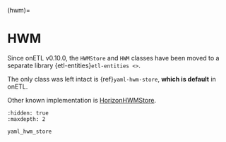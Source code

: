 (hwm)=

# HWM

Since onETL v0.10.0, the `HWMStore` and `HWM` classes have been moved to a separate library {etl-entities}`etl-entities <>`.

The only class was left intact is {ref}`yaml-hwm-store`, **which is default** in onETL.

Other known implementation is [HorizonHWMStore](https://horizon-hwm-store.readthedocs.io/).

```{toctree}
:hidden: true
:maxdepth: 2

yaml_hwm_store
```
